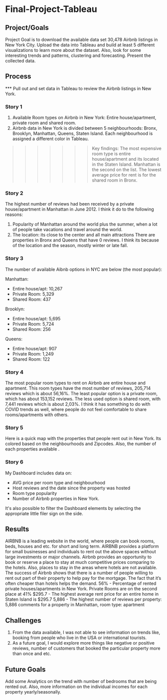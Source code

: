 # Final-Project-Tableau

## Project/Goals
Project Goal is to download the available data set 30,478 Airbnb listings in New York City. Upload the data into Tableau and build at least 5 different visualizations to learn more about the dataset. Also, look for some interesting trends and patterns, clustering and forecasting. 
Present the collected data.

## Process
*** Pull out and set data in Tableau to review the Airbnb listings in New York.

### Story 1 
1. Available Room types on Airbnb in New York: Entire house/apartment, private room and shared room.
2. Airbnb data in New York is divided between 5 neighbourhoods: Bronx, Brooklyn, Manhattan, Queens, Staten Island. Each neighbourhood is assigned a different color in Tableau. 

>>>>>>>Key findings: The most expensive room type is entire house/apartment and its located in the Staten Island. Manhattan is the second on the list. The lowest average price for rent is for the shared room in Bronx.  

### Story 2
The highest number of reviews had been received by a private house/apartment in Manhattan in June 2012.  I think it do to the following reasons:
1. Popularity of Manhattan around the world plus the summer, when a lot of people take vacations and travel around the world.
2. The location: its close to the center and all main attractions
There are properties in Bronx and Queens that have 0 reviews. I think its because of the location and the season, mostly winter or late fall.

### Story 3
The number of available Aibnb options in NYC are below (the most popular):

Manhattan: 
* Entire house/apt: 10,267
* Private Room: 5,329
* Shared Room: 437

Brooklyn:
* Entire house/apt: 5,695
* Private Room: 5,724
* Shared Room: 256

Queens:
* Entire house/apt: 907
* Private Room: 1,249
* Shared Room: 122

### Story 4
The most popular room types to rent on Airbnb are entire house and apartment. This room types have the most number of reviews, 205,714 reviews which is about 56,16%. The least popular option is a private room, which has about 153,152 reviews. The less used option is shared room, with 7,441 reviews which is about 2,03%. I think it has something to do with COVID trends as well, where people do not feel comfortable to share rooms/apartments with others.

### Story 5
Here is a quick map with the properties that people rent out in New York. Its colored based on the neighbourhoods and Zipcodes. Also, the number of each properties available .

### Story 6
My Dashboard includes data on:
 - AVG price per room type and neighbourhood
 - Host reviews and the date since the property was hosted
 - Room type popularity
 - Number of Airbnb properties in New York.

It's also possible to filter the Dashboard elements by selecting the appropriate little filer sign on the side.

## Results
AIRBNB is a leading website in the world, where people can book rooms, beds, houses and etc. for short and long term. AIRBNB provides a platform for small businesses and individuals to rent out the above spaces without large investments or major channels. Airbnb provides an opportunity to book or reserve a place to stay at much competitive prices comparing to the hotels. Also, places to stay in the areas where hotels are not available.
The success of Airbnb shows that there is a number of people willing to rent out part of their property to help pay for the mortgage. The fact that it’s often cheaper than hotels helps the demand.
56% - Percentage of rented private houses/apartments in New York. Private Rooms are on the second place at 41%
$295.7 - The highest average rent price for an entire home in Staten Island is $295.7
5,886 - The highest number of reviews per property: 5,886 comments for a property in Manhattan, room type: apartment

## Challenges 
1. From the data available, I was not able to see information on trends like, booking from people who live in the USA or international tourists.
2. As a future goal, I would explore more things like negative or positive reviews, number of customers that booked the particular property more than once and etc. 

## Future Goals
Add some Analytics on the trend with number of bedrooms that are being rented out. Also, more information on the individual incomes for each property yearly/seasonally. 

